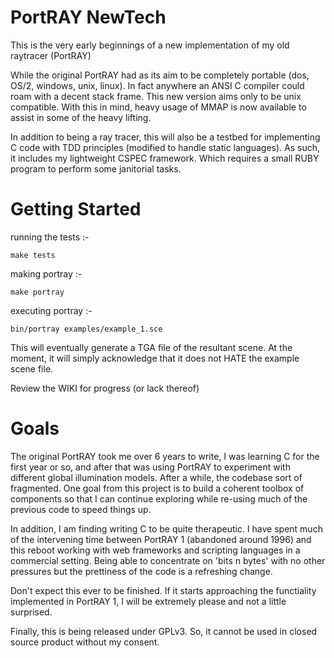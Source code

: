 PortRAY NewTech
===============

This is the very early beginnings of a new implementation of my old raytracer (PortRAY)

While the original PortRAY had as its aim to be completely portable (dos, OS/2, windows, unix, linux). In fact anywhere an ANSI C compiler could roam with a decent stack frame.
This new version aims only to be unix compatible. With this in mind, heavy usage of MMAP is now available to assist in some of the heavy lifting.

In addition to being a ray tracer, this will also be a testbed for implementing C code with TDD principles (modified to handle static languages).
As such, it includes my lightweight CSPEC framework. Which requires a small RUBY program to perform some janitorial tasks.

Getting Started
===============

running the tests :-

    make tests

making portray :-

    make portray

executing portray :-

    bin/portray examples/example_1.sce

This will eventually generate a TGA file of the resultant scene. At the moment, it will simply acknowledge that it does not HATE the example scene file.

Review the WIKI for progress (or lack thereof)

Goals
=====

The original PortRAY took me over 6 years to write, I was learning C for the first year or so, and after that was using PortRAY
to experiment with different global illumination models. After a while, the codebase sort of fragmented. One goal from this project
is to build a coherent toolbox of components so that I can continue exploring while re-using much of the previous code to speed things up.

In addition, I am finding writing C to be quite therapeutic. I have spent much of the intervening time between PortRAY 1 (abandoned around 1996)
and this reboot working with web frameworks and scripting languages in a commercial setting. Being able to concentrate on 'bits n bytes' with no
other pressures but the prettiness of the code is a refreshing change.

Don't expect this ever to be finished. If it starts approaching the functiality implemented in PortRAY 1, I will be extremely please and not a little
surprised.

Finally, this is being released under GPLv3. So, it cannot be used in closed source product without my consent.

